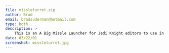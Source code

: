 ```yaml
---
file: missleturret.zip
author: Brad
email: bradsuderman@hotmail.com
type: both
description: >
    This is an A Big Missle Launcher for Jedi Knight editors to use in their levels.
date: 03/22/01
screenshot: missleturret.jpg
---
```

